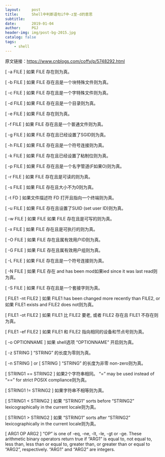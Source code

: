 ```yaml
---
layout:     post
title:      Shell中判断语句if中-z至-d的意思
subtitle:    
date:       2019-01-04
author:     PGJ
header-img: img/post-bg-2015.jpg
catalog: false
tags:
    - shell
---
```


原文链接：https://www.cnblogs.com/coffy/p/5748292.html

[ -a FILE ] 如果 FILE 存在则为真。

[ -b FILE ] 如果 FILE 存在且是一个块特殊文件则为真。

[ -c FILE ] 如果 FILE 存在且是一个字特殊文件则为真。

[ -d FILE ] 如果 FILE 存在且是一个目录则为真。

[ -e FILE ] 如果 FILE 存在则为真。

[ -f FILE ] 如果 FILE 存在且是一个普通文件则为真。

[ -g FILE ] 如果 FILE 存在且已经设置了SGID则为真。

[ -h FILE ] 如果 FILE 存在且是一个符号连接则为真。

[ -k FILE ] 如果 FILE 存在且已经设置了粘制位则为真。

[ -p FILE ] 如果 FILE 存在且是一个名字管道(F如果O)则为真。

[ -r FILE ] 如果 FILE 存在且是可读的则为真。

[ -s FILE ] 如果 FILE 存在且大小不为0则为真。

[ -t FD ] 如果文件描述符 FD 打开且指向一个终端则为真。

[ -u FILE ] 如果 FILE 存在且设置了SUID (set user ID)则为真。

[ -w FILE ] 如果 FILE 如果 FILE 存在且是可写的则为真。

[ -x FILE ] 如果 FILE 存在且是可执行的则为真。

[ -O FILE ] 如果 FILE 存在且属有效用户ID则为真。

[ -G FILE ] 如果 FILE 存在且属有效用户组则为真。

[ -L FILE ] 如果 FILE 存在且是一个符号连接则为真。

[ -N FILE ] 如果 FILE 存在 and has been mod如果ied since it was last read则为真。

[ -S FILE ] 如果 FILE 存在且是一个套接字则为真。

[ FILE1 -nt FILE2 ] 如果 FILE1 has been changed more recently than FILE2, or 如果 FILE1 exists and FILE2 does not则为真。

[ FILE1 -ot FILE2 ] 如果 FILE1 比 FILE2 要老, 或者 FILE2 存在且 FILE1 不存在则为真。

[ FILE1 -ef FILE2 ] 如果 FILE1 和 FILE2 指向相同的设备和节点号则为真。

[ -o OPTIONNAME ] 如果 shell选项 “OPTIONNAME” 开启则为真。

[ -z STRING ] “STRING” 的长度为零则为真。

[ -n STRING ] or [ STRING ] “STRING” 的长度为非零 non-zero则为真。

[ STRING1 == STRING2 ] 如果2个字符串相同。 “=” may be used instead of “==” for strict POSIX compliance则为真。

[ STRING1 != STRING2 ] 如果字符串不相等则为真。

[ STRING1 < STRING2 ] 如果 “STRING1” sorts before “STRING2” lexicographically in the current locale则为真。

[ STRING1 > STRING2 ] 如果 “STRING1” sorts after “STRING2” lexicographically in the current locale则为真。

[ ARG1 OP ARG2 ] “OP” is one of -eq, -ne, -lt, -le, -gt or -ge. These arithmetic binary operators return true if “ARG1” is equal to, not equal to, less than, less than or equal to, greater than, or greater than or equal to “ARG2”, respectively. “ARG1” and “ARG2” are integers.
